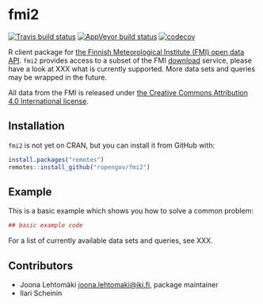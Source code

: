 # fmi2

[![Travis build status](https://travis-ci.org/rOpenGov/fmi2.svg?branch=master)](https://travis-ci.org/rOpenGov/fmi2)
[![AppVeyor build status](https://ci.appveyor.com/api/projects/status/github/rOpenGov/fmi2?branch=master&svg=true)](https://ci.appveyor.com/project/rOpenGov/fmi2)
[![codecov](https://codecov.io/gh/rOpenGov/fmi2/branch/master/graph/badge.svg)](https://codecov.io/gh/rOpenGov/fmi2)

R client package for [the Finnish Meteorological Institute (FMI) open data API](https://en.ilmatieteenlaitos.fi/open-data-manual). `fmi2` provides access
to a subset of the FMI [download](http://en.ilmatieteenlaitos.fi/open-data-manual-accessing-data) 
service, please have a look at XXX what is currently supported. More data sets
and queries may be wrapped in the future.

All data from the FMI is released under [the Creative Commons Attribution 4.0 
International license](https://creativecommons.org/licenses/by/4.0/). 

## Installation

`fmi2` is not yet on CRAN, but you can install it from GitHub with:

``` r
install.packages("remotes")
remotes::install_github("ropengov/fmi2")
```

## Example

This is a basic example which shows you how to solve a common problem:

``` r
## basic example code
```

For a list of currently available data sets and queries, see XXX. 

## Contributors

+ Joona Lehtomäki <joona.lehtomaki@iki.fi>, package maintainer
+ Ilari Scheinin
